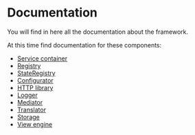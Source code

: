 # Documentation

You will find in here all the documentation about the framework.

At this time find documentation for these components:

* [Service container](Service-container.md)
* [Registry](Registry.md)
* [StateRegistry](StateRegistry.md)
* [Configurator](Configurator.md)
* [HTTP library](HTTP-Library.md)
* [Logger](Logger.md)
* [Mediator](Mediator.md)
* [Translator](Translator.md)
* [Storage](Storage.md)
* [View engine](View-engine.md)